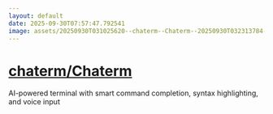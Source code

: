 ```yaml
---
layout: default
date: 2025-09-30T07:57:47.792541
image: assets/20250930T031025620--chaterm--Chaterm--20250930T032313784--cropped.png
---
```


# [chaterm/Chaterm](https://github.com/chaterm/Chaterm)

AI-powered terminal with smart command completion, syntax highlighting, and voice input

